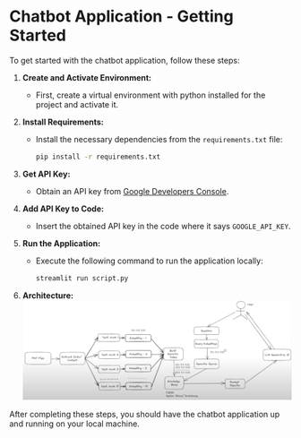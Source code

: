 # Chatbot Application - Getting Started

To get started with the chatbot application, follow these steps:

1. **Create and Activate Environment:**
   - First, create a virtual environment with python installed for the project and activate it.

2. **Install Requirements:**
   - Install the necessary dependencies from the `requirements.txt` file:
     ```bash
     pip install -r requirements.txt
     ```

3. **Get API Key:**
   - Obtain an API key from [Google Developers Console](https://ai.google.dev/).

4. **Add API Key to Code:**
   - Insert the obtained API key in the code where it says `GOOGLE_API_KEY`.

5. **Run the Application:**
   - Execute the following command to run the application locally:
     ```bash
     streamlit run script.py
     ```
6. **Architecture:**
   ![Architecture Diagram](architecture.png)
   
After completing these steps, you should have the chatbot application up and running on your local machine.
